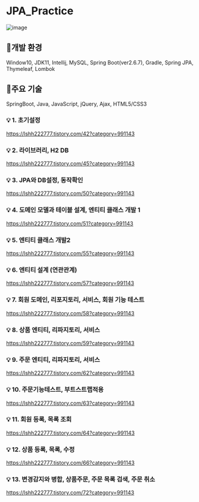 # JPA_Practice
![image](https://user-images.githubusercontent.com/87368059/177031435-d8bc15ca-e7e6-48df-a125-c049407d6f7c.png)

 ## 🎈개발 환경
Window10, JDK11, Intellij, MySQL, Spring Boot(ver2.6.7), Gradle, Spring JPA, Thymeleaf, Lombok

 ## 🎈주요 기술
SpringBoot, Java, JavaScript, jQuery, Ajax,  HTML5/CSS3

### 💡 1. 초기설정
https://lshh222777.tistory.com/42?category=991143

### 💡 2. 라이브러리, H2 DB
https://lshh222777.tistory.com/45?category=991143

### 💡 3. JPA와 DB설정, 동작확인
https://lshh222777.tistory.com/50?category=991143

### 💡 4. 도메인 모델과 테이블 설계, 엔티티 클래스 개발 1
https://lshh222777.tistory.com/51?category=991143

### 💡 5. 엔티티 클래스 개발2
https://lshh222777.tistory.com/55?category=991143

### 💡 6. 엔티티 설계 (연관관계)
https://lshh222777.tistory.com/57?category=991143

### 💡 7. 회원 도메인, 리포지토리, 서비스, 회원 기능 테스트
https://lshh222777.tistory.com/58?category=991143

### 💡 8. 상품 엔티티, 리파지토리, 서비스
https://lshh222777.tistory.com/59?category=991143

### 💡 9. 주문 엔티티, 리파지토리, 서비스
https://lshh222777.tistory.com/62?category=991143

### 💡 10. 주문기능테스트, 부트스트랩적용
https://lshh222777.tistory.com/63?category=991143

### 💡 11. 회원 등록, 목록 조회
https://lshh222777.tistory.com/64?category=991143

### 💡 12. 상품 등록, 목록, 수정
https://lshh222777.tistory.com/66?category=991143

### 💡 13. 변경감지와 병합, 상품주문, 주문 목록 검색, 주문 취소
https://lshh222777.tistory.com/72?category=991143
